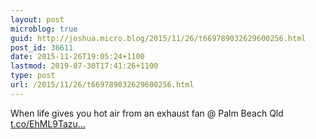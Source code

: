 ```yaml
---
layout: post
microblog: true
guid: http://joshua.micro.blog/2015/11/26/t669789032629600256.html
post_id: 36611
date: 2015-11-26T19:05:24+1100
lastmod: 2019-07-30T17:41:26+1100
type: post
url: /2015/11/26/t669789032629600256.html
---
```

When life gives you hot air from an exhaust fan @ Palm Beach Qld [t.co/EhML9Tazu...](https://t.co/EhML9Tazut)
